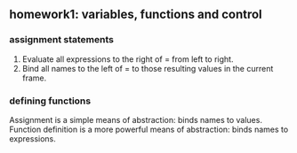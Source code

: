 ## homework1: variables, functions and control

### assignment statements
1.  Evaluate all expressions to the right of = from left to right.
2.  Bind all names to the left of = to those resulting values in the current frame.

### defining functions
Assignment is a simple means of abstraction: binds names to values.  
Function definition is a more powerful means of abstraction: binds names to expressions.  

